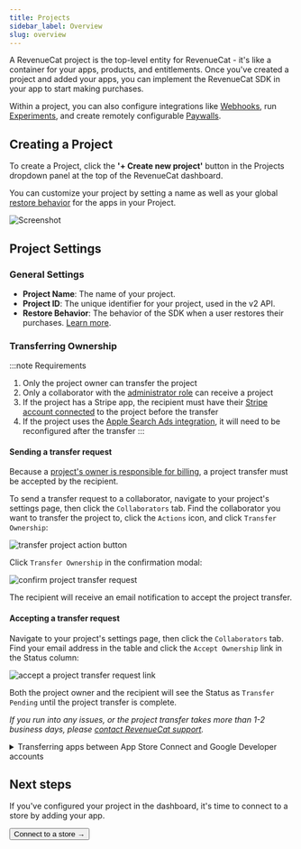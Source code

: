 ```yaml
---
title: Projects
sidebar_label: Overview
slug: overview
---
```


A RevenueCat project is the top-level entity for RevenueCat - it's like a container for your apps, products, and entitlements. Once you've created a project and added your apps, you can implement the RevenueCat SDK in your app to start making purchases.

Within a project, you can also configure integrations like [Webhooks](/integrations/webhooks), run [Experiments](/tools/experiments-v1), and create remotely configurable [Paywalls](/tools/paywalls).

## Creating a Project

To create a Project, click the **'+ Create new project'** button in the Projects dropdown panel at the top of the RevenueCat dashboard.

You can customize your project by setting a name as well as your global [restore behavior](/getting-started/restoring-purchases) for the apps in your Project.

![Screenshot](/docs_images/projects/project-settings.png)

## Project Settings

### General Settings

- **Project Name**: The name of your project.
- **Project ID**: The unique identifier for your project, used in the v2 API.
- **Restore Behavior**: The behavior of the SDK when a user restores their purchases. [Learn more](/projects/restore-behavior).

### Transferring Ownership

:::note Requirements

1. Only the project owner can transfer the project
2. Only a collaborator with the [administrator role](/docs/projects/collaborators#administrator) can receive a project
3. If the project has a Stripe app, the recipient must have their [Stripe account connected](/docs/web/connect-stripe-account) to the project before the transfer
4. If the project uses the [Apple Search Ads integration](/docs/integrations/attribution/apple-search-ads#1-configure-integration), it will need to be reconfigured after the transfer
   :::

#### Sending a transfer request

Because a [project's owner is responsible for billing](/docs/welcome/set-up-revenuecat/account-management#where-to-find-invoices), a project transfer must be accepted by the recipient.

To send a transfer request to a collaborator, navigate to your project's settings page, then click the `Collaborators` tab. Find the collaborator you want to transfer the project to, click the `Actions` icon, and click `Transfer Ownership`:

![transfer project action button](/docs_images/projects/transfer-project-button.png)

Click `Transfer Ownership` in the confirmation modal:

![confirm project transfer request](/docs_images/projects/transfer-project-confirmation-modal.png)

The recipient will receive an email notification to accept the project transfer.

#### Accepting a transfer request

Navigate to your project's settings page, then click the `Collaborators` tab. Find your email address in the table and click the `Accept Ownership` link in the Status column:

![accept a project transfer request link](/docs_images/projects/accept-transfer-link.png)

Both the project owner and the recipient will see the Status as `Transfer Pending` until the project transfer is complete.

_If you run into any issues, or the project transfer takes more than 1-2 business days, please [contact RevenueCat support](https://app.revenuecat.com/settings/support)._

<details>
<summary>Transferring apps between App Store Connect and Google Developer accounts</summary>

If you are changing the App Store Connect or Google Developer account, this will require credentials to be regenerated for both.

- For Apple, these are the [app-specific shared secret](https://www.revenuecat.com/docs/service-credentials/itunesconnect-app-specific-shared-secret), the [in-app purchase key](https://www.revenuecat.com/docs/service-credentials/itunesconnect-app-specific-shared-secret/in-app-purchase-key-configuration), and the [App Store Connect API key](https://www.revenuecat.com/docs/service-credentials/itunesconnect-app-specific-shared-secret/app-store-connect-api-key-configuration). The new owner will also want to make sure their Paid Applications Agreement is signed with Apple.

- For Google, these are the [service credentials](https://www.revenuecat.com/docs/service-credentials/creating-play-service-credentials). To reduce any downtime, we recommend the new owner generate these credentials in advance and test them on a RevenueCat project to make sure they are validated and working before the transfer.
</details>

## Next steps

If you've configured your project in the dashboard, it's time to connect to a store by adding your app.

<Button href="/docs/projects/connect-a-store">Connect to a store →</Button>
